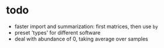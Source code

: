 # todo

* faster import and summarization: first matrices, then use `by`
* preset 'types' for different software
* deal with abundance of 0, taking average over samples

